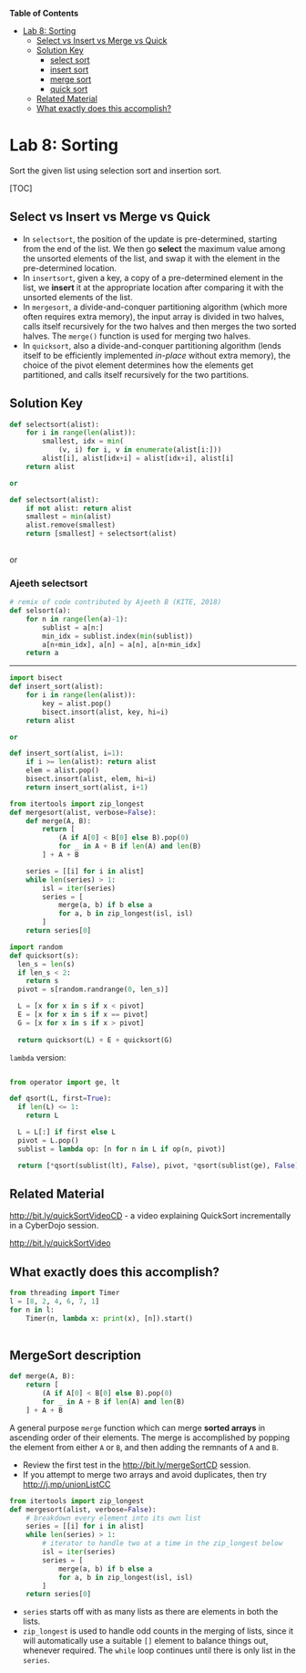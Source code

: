 **Table of Contents**

* [Lab 8: Sorting](#lab-8-sorting)  
	* [Select vs Insert vs Merge vs 
Quick](#select-vs-insert-vs-merge-vs-quick)  
	* [Solution Key](#solution-key)  
		* [select sort](#select-sort)  
		* [insert  sort](#insert--sort)  
		* [merge sort](#merge-sort)  
		* [quick sort](#quick-sort)  
	* [Related Material](#related-material)  
	* [What exactly does this 
accomplish?](#what-exactly-does-this-accomplish)  


# Lab 8: Sorting
Sort the given list using selection sort and insertion sort. 

[TOC]

## Select vs Insert vs Merge vs Quick

- In `selectsort`, the position of the update is pre-determined, starting from 
the end of the list. We then go **select** the maximum value among the unsorted 
elements of the list, and swap it with the element in the pre-determined 
location.
- In `insertsort`, given a key, a copy of a pre-determined element in the list, 
we  **insert** it at the appropriate location after comparing it with the 
unsorted elements of the list.
- In `mergesort`, a divide-and-conquer partitioning algorithm (which more often 
requires extra memory), the input array is divided in two halves, calls itself 
recursively for the two halves and then merges the two sorted halves. The 
`merge()` function is used for merging two halves.
- In `quicksort`, also a divide-and-conquer partitioning algorithm (lends 
itself to be efficiently implemented *in-place* without extra memory), the 
choice of the pivot element determines how the elements get partitioned, and 
calls itself recursively for the two partitions. 


## Solution Key 

```python
def selectsort(alist):
    for i in range(len(alist)):
        smallest, idx = min(
            (v, i) for i, v in enumerate(alist[i:]))
        alist[i], alist[idx+i] = alist[idx+i], alist[i]
    return alist

or 

def selectsort(alist):
    if not alist: return alist
    smallest = min(alist)
    alist.remove(smallest)
    return [smallest] + selectsort(alist)
	
```

or 

### Ajeeth selectsort
```python
# remix of code contributed by Ajeeth B (KITE, 2018)
def selsort(a):
    for n in range(len(a)-1):
        sublist = a[n:]
        min_idx = sublist.index(min(sublist))
        a[n+min_idx], a[n] = a[n], a[n+min_idx]
    return a
```
---


```python
import bisect
def insert_sort(alist):
    for i in range(len(alist)):
        key = alist.pop() 
        bisect.insort(alist, key, hi=i)
    return alist

or 

def insert_sort(alist, i=1):
    if i >= len(alist): return alist
    elem = alist.pop()
    bisect.insort(alist, elem, hi=i)
    return insert_sort(alist, i+1)
```

```python
from itertools import zip_longest
def mergesort(alist, verbose=False):
    def merge(A, B):
        return [
            (A if A[0] < B[0] else B).pop(0)
            for _ in A + B if len(A) and len(B)
        ] + A + B

    series = [[i] for i in alist]
    while len(series) > 1:
        isl = iter(series)
        series = [
            merge(a, b) if b else a
            for a, b in zip_longest(isl, isl)
        ]
    return series[0]
```

```python
import random
def quicksort(s):
  len_s = len(s)
  if len_s < 2:
    return s
  pivot = s[random.randrange(0, len_s)]

  L = [x for x in s if x < pivot]
  E = [x for x in s if x == pivot]
  G = [x for x in s if x > pivot]
  
  return quicksort(L) + E + quicksort(G)

```

`lambda` version: 
```python

from operator import ge, lt

def qsort(L, first=True):
  if len(L) <= 1: 
    return L

  L = L[:] if first else L  
  pivot = L.pop()
  sublist = lambda op: [n for n in L if op(n, pivot)]

  return [*qsort(sublist(lt), False), pivot, *qsort(sublist(ge), False)]

```

## Related Material 

http://bit.ly/quickSortVideoCD - a video explaining QuickSort incrementally in 
a CyberDojo session. 

http://bit.ly/quickSortVideo
 

## What exactly does this accomplish? 


```python 
from threading import Timer
l = [8, 2, 4, 6, 7, 1]
for n in l:
    Timer(n, lambda x: print(x), [n]).start()
    
```


## MergeSort description

```python
def merge(A, B):
    return [
        (A if A[0] < B[0] else B).pop(0)
        for _ in A + B if len(A) and len(B)
    ] + A + B
```
A general purpose `merge` function which can merge **sorted arrays** in 
ascending order of their elements. The merge is accomplished by popping the 
element from either `A` or `B`, and then adding the remnants of `A` and `B`.  

- Review the first test in the http://bit.ly/mergeSortCD session. 
- If you attempt to merge two arrays and avoid duplicates, then try 
http://j.mp/unionListCC

```python
from itertools import zip_longest
def mergesort(alist, verbose=False):
    # breakdown every element into its own list
    series = [[i] for i in alist]
    while len(series) > 1:
        # iterator to handle two at a time in the zip_longest below
        isl = iter(series)
        series = [
            merge(a, b) if b else a
            for a, b in zip_longest(isl, isl)
        ]
    return series[0]
```

- `series` starts off with as many lists as there are elements in both the 
lists. 
- `zip_longest` is used to handle odd counts in the merging of lists, since it 
will automatically use a suitable `[]` element to balance things out, whenever 
required. The `while` loop continues until there is only list in the `series`. 


<!--stackedit_data:
eyJoaXN0b3J5IjpbMTM1NzQ4MTkwMiwyMTEyNTgyNTcxLDE5MD
QxOTM3OTcsMTc3ODA1MTkwLC0xMzcyNDgwODBdfQ==
-->